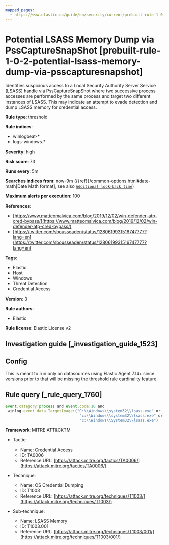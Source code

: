 ```yaml
---
mapped_pages:
  - https://www.elastic.co/guide/en/security/current/prebuilt-rule-1-0-2-potential-lsass-memory-dump-via-psscapturesnapshot.html
---
```


# Potential LSASS Memory Dump via PssCaptureSnapShot [prebuilt-rule-1-0-2-potential-lsass-memory-dump-via-psscapturesnapshot]

Identifies suspicious access to a Local Security Authority Server Service (LSASS) handle via PssCaptureSnapShot where two successive process accesses are performed by the same process and target two different instances of LSASS. This may indicate an attempt to evade detection and dump LSASS memory for credential access.

**Rule type**: threshold

**Rule indices**:

* winlogbeat-*
* logs-windows.*

**Severity**: high

**Risk score**: 73

**Runs every**: 5m

**Searches indices from**: now-9m ({{ref}}/common-options.html#date-math[Date Math format], see also [`Additional look-back time`](docs-content://solutions/security/detect-and-alert/create-detection-rule.md#rule-schedule))

**Maximum alerts per execution**: 100

**References**:

* [https://www.matteomalvica.com/blog/2019/12/02/win-defender-atp-cred-bypass/](https://www.matteomalvica.com/blog/2019/12/02/win-defender-atp-cred-bypass/)
* [https://twitter.com/sbousseaden/status/1280619931516747777?lang=en](https://twitter.com/sbousseaden/status/1280619931516747777?lang=en)

**Tags**:

* Elastic
* Host
* Windows
* Threat Detection
* Credential Access

**Version**: 3

**Rule authors**:

* Elastic

**Rule license**: Elastic License v2

## Investigation guide [_investigation_guide_1523]

## Config

This is meant to run only on datasources using Elastic Agent 7.14+ since versions prior to that will be missing the threshold
rule cardinality feature.

## Rule query [_rule_query_1760]

```js
event.category:process and event.code:10 and
 winlog.event_data.TargetImage:("C:\\Windows\\system32\\lsass.exe" or
                                 "c:\\Windows\\system32\\lsass.exe" or
                                 "c:\\Windows\\System32\\lsass.exe")
```

**Framework**: MITRE ATT&CKTM

* Tactic:

    * Name: Credential Access
    * ID: TA0006
    * Reference URL: [https://attack.mitre.org/tactics/TA0006/](https://attack.mitre.org/tactics/TA0006/)

* Technique:

    * Name: OS Credential Dumping
    * ID: T1003
    * Reference URL: [https://attack.mitre.org/techniques/T1003/](https://attack.mitre.org/techniques/T1003/)

* Sub-technique:

    * Name: LSASS Memory
    * ID: T1003.001
    * Reference URL: [https://attack.mitre.org/techniques/T1003/001/](https://attack.mitre.org/techniques/T1003/001/)



